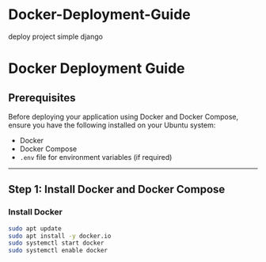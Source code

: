 # Docker-Deployment-Guide
deploy project simple django


# Docker Deployment Guide

## Prerequisites
Before deploying your application using Docker and Docker Compose, ensure you have the following installed on your Ubuntu system:

- Docker
- Docker Compose
- `.env` file for environment variables (if required)

---

## Step 1: Install Docker and Docker Compose

### Install Docker
```bash
sudo apt update
sudo apt install -y docker.io
sudo systemctl start docker
sudo systemctl enable docker
